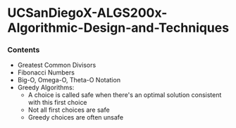 # UCSanDiegoX-ALGS200x-Algorithmic-Design-and-Techniques

### Contents
- Greatest Common Divisors
- Fibonacci Numbers
- Big-O, Omega-O, Theta-O Notation
- Greedy Algorithms:
  - A choice is called safe when there's an optimal solution consistent with this first choice
  - Not all first choices are safe
  - Greedy choices are often unsafe
